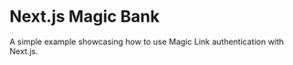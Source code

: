 # Next.js Magic Bank

A simple example showcasing how to use Magic Link authentication with Next.js.
